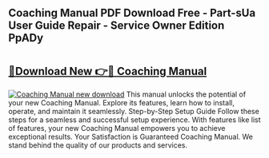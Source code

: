 ## Coaching Manual PDF Download Free - Part-sUa User Guide Repair - Service Owner Edition PpADy

# <h2><a href="http://bc27232.oget.top/?id=Coaching+Manual">🔗Download New 👉🔴 Coaching Manual</a></h2>

[![Coaching Manual new download](https://i.imgur.com/5g1atiW.png)](http://bc27232.oget.top/?id=Coaching+Manual)
This manual unlocks the potential of your new Coaching Manual. Explore its features, learn how to install, operate, and maintain it seamlessly. Step-by-Step Setup Guide Follow these steps for a seamless and successful setup experience. With features like list of features, your new Coaching Manual empowers you to achieve exceptional results. Your Satisfaction is Guaranteed Coaching Manual. We stand behind the quality of our products and services.
